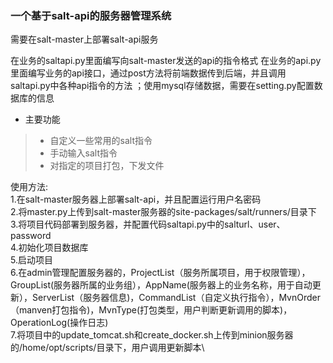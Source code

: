 ### 一个基于salt-api的服务器管理系统

需要在salt-master上部署salt-api服务

在业务的saltapi.py里面编写向salt-master发送的api的指令格式
在业务的api.py里面编写业务的api接口，通过post方法将前端数据传到后端，并且调用saltapi.py中各种api指令的方法
；使用mysql存储数据，需要在setting.py配置数据库的信息

* 主要功能
>* 自定义一些常用的salt指令
>* 手动输入salt指令
>* 对指定的项目打包，下发文件

使用方法:\
1.在salt-master服务器上部署salt-api，并且配置运行用户名密码\
2.将master.py上传到salt-master服务器的site-packages/salt/runners/目录下\
3.将项目代码部署到服务器，并配置代码saltapi.py中的salturl、user、password\
4.初始化项目数据库\
5.启动项目\
6.在admin管理配置服务器的，ProjectList（服务所属项目，用于权限管理），GroupList(服务器所属的业务组），AppName(服务器上的业务名称，用于自动更新），ServerList（服务器信息)，CommandList（自定义执行指令），MvnOrder（manven打包指令)，MvnType(打包类型，用户判断更新调用的脚本)，OperationLog(操作日志)\
7.将项目中的update_tomcat.sh和create_docker.sh上传到minion服务器的/home/opt/scripts/目录下，用户调用更新脚本\
